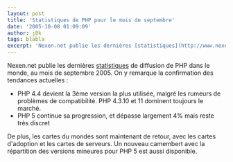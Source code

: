 ```yaml
---
layout: post
title: 'Statistiques de PHP pour le mois de septembre'
date: '2005-10-08 01:09:09'
author: j0k
tags: blabla
excerpt: 'Nexen.net publie les dernières [statistiques](http://www.nexen.net/interview/index.php?id=51) de diffusion de PHP dans le monde, au mois de septembre 2005.'
---
```


Nexen.net publie les dernières [statistiques](http://www.nexen.net/interview/index.php?id=51) de diffusion de PHP dans le monde, au mois de septembre 2005. On y remarque la confirmation des tendances actuelles :
* PHP 4.4 devient la 3ème version la plus utilisée, malgré les rumeurs de problèmes de compatibilité. PHP 4.3.10 et 11 dominent toujours le marché.
* PHP 5 continue sa progression, et dépasse largement 4% mais reste très discret

De plus, les cartes du mondes sont maintenant de retour, avec les cartes d'adoption et les cartes de serveurs. Un nouveau camembert avec la répartition des versions mineures pour PHP 5 est aussi disponible.
